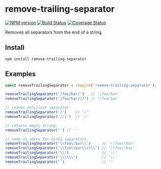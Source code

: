 # remove-trailing-separator

[![NPM version][npm-image]][npm-url] [![Build Status][travis-image]][travis-url] [![Coverage Status][coveralls-image]][coveralls-url]

Removes all separators from the end of a string.

## Install

```
npm install remove-trailing-separator
```

## Examples

```js
const removeTrailingSeparator = require('remove-trailing-separator');

removeTrailingSeparator('/foo/bar/')   // '/foo/bar'
removeTrailingSeparator('/foo/bar///') // '/foo/bar'

// leaves only/last separator
removeTrailingSeparator('/')    // '/'
removeTrailingSeparator('///')  // '/'

// returns empty string
removeTrailingSeparator('') // ''

// same as above for win32 separators
removeTrailingSeparator('\\foo\\bar\\')     // '\\foo\\bar'
removeTrailingSeparator('\\foo\\bar\\\\\\') // '\\foo\\bar'
removeTrailingSeparator('\\')               // '\\'
removeTrailingSeparator('\\\\\\')           // '\\'
removeTrailingSeparator('')                 // ''
```

[npm-url]: https://npmjs.org/package/remove-trailing-separator
[npm-image]: https://badge.fury.io/js/remove-trailing-separator.svg
[travis-url]: https://travis-ci.org/darsain/remove-trailing-separator
[travis-image]: https://travis-ci.org/darsain/remove-trailing-separator.svg?branch=master
[coveralls-url]: https://coveralls.io/github/darsain/remove-trailing-separator?branch=master
[coveralls-image]: https://coveralls.io/repos/github/darsain/remove-trailing-separator/badge.svg?branch=master